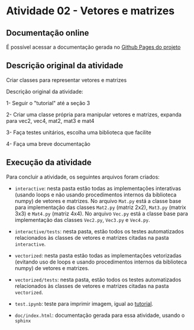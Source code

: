 
# Atividade 02 - Vetores e matrizes

## Documentação online

É possível acessar a documentação gerada no [Github Pages do projeto](https://gregoriofornetti.github.io/atividades-cg/Atividade02/doc/)

## Descrição original da atividade

Criar classes para representar vetores e matrizes

Descrição original da atividade:

1- Seguir o "tutorial" até a seção 3

2- Criar uma classe própria para manipular vetores e matrizes, expanda para vec2, vec4, mat2, mat3 e mat4

3- Faça testes unitários, escolha uma biblioteca que facilite

4- Faça uma breve documentação

## Execução da atividade

Para concluir a atividade, os seguintes arquivos foram criados:

- `interactive`: nesta pasta estão todas as implementações interativas (usando loops e não usando procedimentos internos da biblioteca numpy) de vetores e matrizes. No arquivo `Mat.py` está a classe base para implementação das classes `Mat2.py` (matriz 2x2), `Mat3.py` (matrix 3x3) e `Mat4.py` (matriz 4x4). No arquivo `Vec.py` está a classe base para implementação das classes `Vec2.py`, `Vec3.py` e `Vec4.py`.

- `interactive/tests`: nesta pasta, estão todos os testes automatizados relacionados às classes de vetores e matrizes citadas na pasta `interactive`.

- `vectorized`: nesta pasta estão todas as implementações vetorizadas (evitando uso de loops e usando procedimentos internos da biblioteca numpy) de vetores e matrizes.

- `vectorized/tests`: nesta pasta, estão todos os testes automatizados relacionados às classes de vetores e matrizes citadas na pasta `vectorized`.

- `test.ipynb`: teste para imprimir imagem, igual ao [tutorial](https://raytracing.github.io/books/RayTracingInOneWeekend.html).

- `doc/index.html`: documentação gerada para essa atividade, usando o `sphinx`